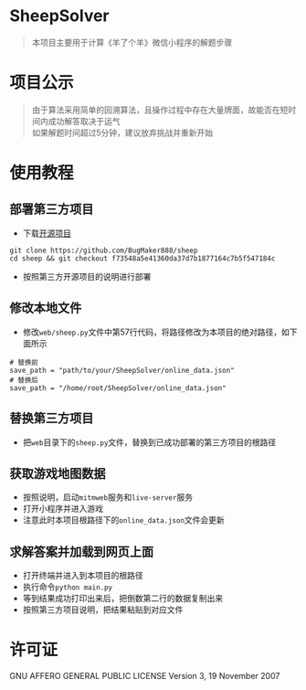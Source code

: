 # SheepSolver
> 本项目主要用于计算《羊了个羊》微信小程序的解题步骤

# 项目公示
> 由于算法采用简单的回溯算法，且操作过程中存在大量牌面，故能否在短时间内成功解答取决于运气<br>
> 如果解题时间超过5分钟，建议放弃挑战并重新开始

# 使用教程
## 部署第三方项目
- 下载[开源项目](https://github.com/BugMaker888/sheep)
```shell
git clone https://github.com/BugMaker888/sheep
cd sheep && git checkout f73548a5e41360da37d7b1877164c7b5f547184c
```

- 按照第三方开源项目的说明进行部署

## 修改本地文件
- 修改`web/sheep.py`文件中第57行代码，将路径修改为本项目的绝对路径，如下面所示
```text
# 替换前
save_path = "path/to/your/SheepSolver/online_data.json"
# 替换后
save_path = "/home/root/SheepSolver/online_data.json"
```

## 替换第三方项目
- 把`web`目录下的`sheep.py`文件，替换到已成功部署的第三方项目的根路径

## 获取游戏地图数据
- 按照说明，启动`mitmweb`服务和`live-server`服务
- 打开小程序并进入游戏
- 注意此时本项目根路径下的`online_data.json`文件会更新

## 求解答案并加载到网页上面
- 打开终端并进入到本项目的根路径
- 执行命令`python main.py`
- 等到结果成功打印出来后，把倒数第二行的数据复制出来
- 按照第三方项目说明，把结果粘贴到对应文件

# 许可证
GNU AFFERO GENERAL PUBLIC LICENSE Version 3, 19 November 2007
